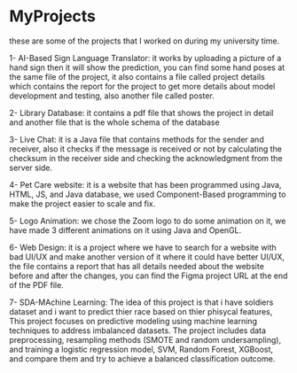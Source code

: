 # MyProjects
these are some of the projects that I worked on during my university time.


1- AI-Based Sign Language Translator: it works by uploading a picture of a hand sign then it will show the prediction, you can find some hand poses at the same file of the project, it also contains a file called project details which contains the report for the project to get more details about model development and testing, also another file called poster.

2- Library Database: it contains a pdf file that shows the project in detail and another file that is the whole schema of the database

3- Live Chat: it is a Java file that contains methods for the sender and receiver, also it checks if the message is received or not by calculating the checksum in the receiver side and checking the acknowledgment from the server side.

4- Pet Care website: it is a website that has been programmed using Java, HTML, JS, and Java database, we used Component-Based programming to make the project easier to scale and fix. 

5- Logo Animation: we chose the Zoom logo to do some animation on it, we have made 3 different animations on it using Java and OpenGL.

6- Web Design: it is a project where we have to search for a website with bad UI/UX and make another version of it where it could have better UI/UX, the file contains a report that has all details needed about the website before and after the changes, you can find the Figma project URL at the end of the PDF file.

7- SDA-MAchine Learning: The idea of this project is that i have soldiers dataset and i want to predict thier race based on thier phisycal features, This project focuses on predictive modeling using machine learning techniques to address imbalanced datasets. The project includes data preprocessing, resampling methods (SMOTE and random undersampling), and training a logistic regression model, SVM, Random Forest, XGBoost, and compare them and try to achieve a balanced classification outcome.
